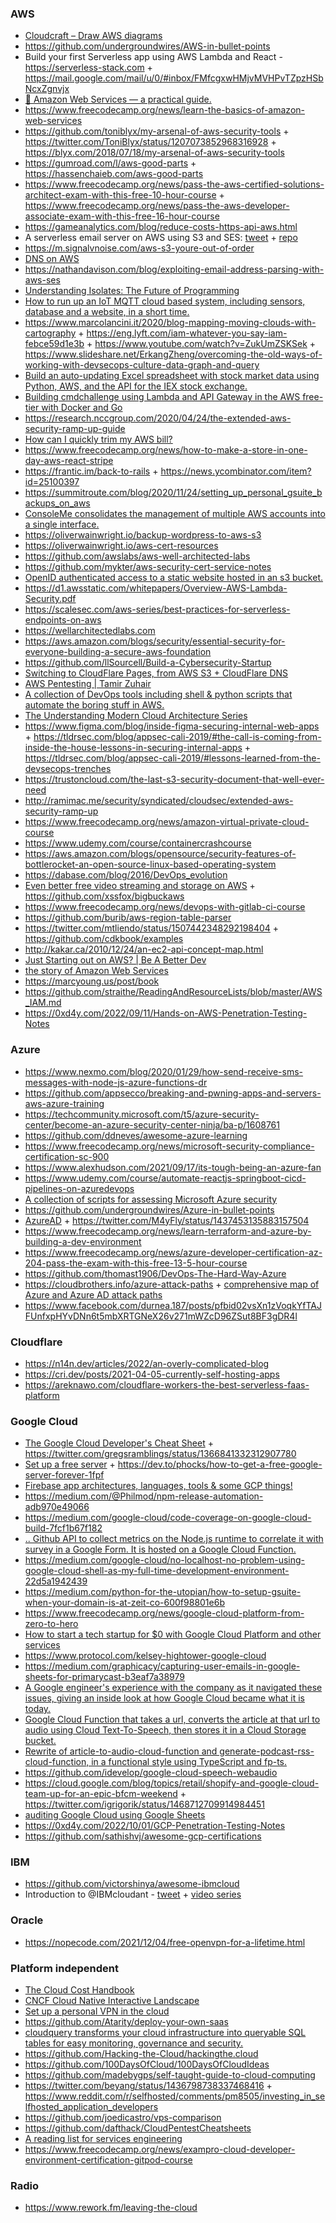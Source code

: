 ### AWS

- [Cloudcraft – Draw AWS diagrams](https://cloudcraft.co)
- https://github.com/undergroundwires/AWS-in-bullet-points
- Build your first Serverless app using AWS Lambda and React - https://serverless-stack.com + https://mail.google.com/mail/u/0/#inbox/FMfcgxwHMjvMVHPvTZpzHSbNcxZgnvjx
- [📙 Amazon Web Services — a practical guide.](https://github.com/open-guides/og-aws)
- https://www.freecodecamp.org/news/learn-the-basics-of-amazon-web-services
- https://github.com/toniblyx/my-arsenal-of-aws-security-tools + https://twitter.com/ToniBlyx/status/1207073852968316928 + https://blyx.com/2018/07/18/my-arsenal-of-aws-security-tools
- https://gumroad.com/l/aws-good-parts + https://hassenchaieb.com/aws-good-parts
- https://www.freecodecamp.org/news/pass-the-aws-certified-solutions-architect-exam-with-this-free-10-hour-course + https://www.freecodecamp.org/news/pass-the-aws-developer-associate-exam-with-this-free-16-hour-course
- https://gameanalytics.com/blog/reduce-costs-https-api-aws.html
- A serverless email server on AWS using S3 and SES: [tweet](https://twitter.com/brianleroux/status/1214236551032393731) + [repo](https://github.com/0x4447/0x4447_product_s3_email)
- https://m.signalvnoise.com/aws-s3-youre-out-of-order
- [DNS on AWS](https://twitter.com/brianleroux/status/1218252704348172288)
- https://nathandavison.com/blog/exploiting-email-address-parsing-with-aws-ses
- [Understanding Isolates: The Future of Programming](https://twitter.com/eastdakota/status/1224555855493746688)
- [How to run up an IoT MQTT cloud based system, including sensors, database and a website, in a short time.](https://www.hackster.io/claudiuivan1/mqtt-broker-for-real-time-data-db28d4)
- https://www.marcolancini.it/2020/blog-mapping-moving-clouds-with-cartography + https://eng.lyft.com/iam-whatever-you-say-iam-febce59d1e3b + https://www.youtube.com/watch?v=ZukUmZSKSek + https://www.slideshare.net/ErkangZheng/overcoming-the-old-ways-of-working-with-devsecops-culture-data-graph-and-query
- [Build an auto-updating Excel spreadsheet with stock market data using Python, AWS, and the API for the IEX stock exchange.](https://www.freecodecamp.org/news/auto-updating-excel-python-aws)
- [Building cmdchallenge using Lambda and API Gateway in the AWS free-tier with Docker and Go](https://www.jarv.org/building-cmdchallenge.html)
- https://research.nccgroup.com/2020/04/24/the-extended-aws-security-ramp-up-guide
- [How can I quickly trim my AWS bill?](https://news.ycombinator.com/item?id=23798347)
- https://www.freecodecamp.org/news/how-to-make-a-store-in-one-day-aws-react-stripe
- https://frantic.im/back-to-rails + https://news.ycombinator.com/item?id=25100397
- https://summitroute.com/blog/2020/11/24/setting_up_personal_gsuite_backups_on_aws
- [ConsoleMe consolidates the management of multiple AWS accounts into a single interface.](https://github.com/Netflix/consoleme)
- https://oliverwainwright.io/backup-wordpress-to-aws-s3
- https://oliverwainwright.io/aws-cert-resources
- https://github.com/awslabs/aws-well-architected-labs
- https://github.com/mykter/aws-security-cert-service-notes
- [OpenID authenticated access to a static website hosted in an s3 bucket.](https://github.com/wolfeidau/website-openid-proxy)
- https://d1.awsstatic.com/whitepapers/Overview-AWS-Lambda-Security.pdf
- https://scalesec.com/aws-series/best-practices-for-serverless-endpoints-on-aws
- https://wellarchitectedlabs.com
- https://aws.amazon.com/blogs/security/essential-security-for-everyone-building-a-secure-aws-foundation
- https://github.com/llSourcell/Build-a-Cybersecurity-Startup
- [Switching to CloudFlare Pages, from AWS S3 + CloudFlare DNS](https://cri.dev/posts/2021-04-13-switching-to-cloudflare-pages-first-impressions-review)
- [AWS Pentesting | Tamir Zuhair](https://www.youtube.com/playlist?list=PLbT8rDUmot22PkfO-zJNKOwiE1dSkmGDP)
- [A collection of DevOps tools including shell & python scripts that automate the boring stuff in AWS.](https://github.com/dannysteenman/aws-toolbox)
- [The Understanding Modern Cloud Architecture Series](https://www.youtube.com/playlist?list=PLesRB-DxZa8Zj9fNuvPwdL7-M39Ncrou0)
- https://www.figma.com/blog/inside-figma-securing-internal-web-apps + https://tldrsec.com/blog/appsec-cali-2019/#the-call-is-coming-from-inside-the-house-lessons-in-securing-internal-apps + https://tldrsec.com/blog/appsec-cali-2019/#lessons-learned-from-the-devsecops-trenches
- https://trustoncloud.com/the-last-s3-security-document-that-well-ever-need
- http://ramimac.me/security/syndicated/cloudsec/extended-aws-security-ramp-up
- https://www.freecodecamp.org/news/amazon-virtual-private-cloud-course
- https://www.udemy.com/course/containercrashcourse
- https://aws.amazon.com/blogs/opensource/security-features-of-bottlerocket-an-open-source-linux-based-operating-system
- https://dabase.com/blog/2016/DevOps_evolution
- [Even better free video streaming and storage on AWS](https://sprocketfox.io/xssfox/2020/03/05/bigbuckopsworks) + https://github.com/xssfox/bigbuckaws
- https://www.freecodecamp.org/news/devops-with-gitlab-ci-course
- https://github.com/burib/aws-region-table-parser
- https://twitter.com/mtliendo/status/1507442348292198404 + https://github.com/cdkbook/examples
- http://kakar.ca/2010/12/24/an-ec2-api-concept-map.html
- [Just Starting out on AWS? | Be A Better Dev](https://www.youtube.com/playlist?list=PL9nWRykSBSFgKbZAX_96t6GUeqf3YSZsx)
- [the story of Amazon Web Services](https://podcasts.apple.com/us/podcast/acquired/id1050462261?i=1000578485843&ck_subscriber_id=1697730854)
- https://marcyoung.us/post/book
- https://github.com/straithe/ReadingAndResourceLists/blob/master/AWS_IAM.md
- https://0xd4y.com/2022/09/11/Hands-on-AWS-Penetration-Testing-Notes

### Azure

- https://www.nexmo.com/blog/2020/01/29/how-send-receive-sms-messages-with-node-js-azure-functions-dr
- https://github.com/appsecco/breaking-and-pwning-apps-and-servers-aws-azure-training
- https://techcommunity.microsoft.com/t5/azure-security-center/become-an-azure-security-center-ninja/ba-p/1608761
- https://github.com/ddneves/awesome-azure-learning
- https://www.freecodecamp.org/news/microsoft-security-compliance-certification-sc-900
- https://www.alexhudson.com/2021/09/17/its-tough-being-an-azure-fan
- https://www.udemy.com/course/automate-reactjs-springboot-cicd-pipelines-on-azuredevops
- [A collection of scripts for assessing Microsoft Azure security](https://github.com/NetSPI/MicroBurst)
- https://github.com/undergroundwires/Azure-in-bullet-points
- [AzureAD](https://twitter.com/msft_hiker/status/1516163983421624320) + https://twitter.com/M4yFly/status/1437453135883157504
- https://www.freecodecamp.org/news/learn-terraform-and-azure-by-building-a-dev-environment
- https://www.freecodecamp.org/news/azure-developer-certification-az-204-pass-the-exam-with-this-free-13-5-hour-course
- https://github.com/thomast1906/DevOps-The-Hard-Way-Azure
- https://cloudbrothers.info/azure-attack-paths + [comprehensive map of Azure and Azure AD attack paths](https://twitter.com/fabian_bader/status/1506330870038372361)
- https://www.facebook.com/durnea.187/posts/pfbid02vsXn1zVoqkYfTAJFUnfxpHYvDNn6t5mbXRTGNeX26v271mWZcD96ZSut8BF3gDR4l

### Cloudflare

- https://n14n.dev/articles/2022/an-overly-complicated-blog
- https://cri.dev/posts/2021-04-05-currently-self-hosting-apps
- https://areknawo.com/cloudflare-workers-the-best-serverless-faas-platform

### Google Cloud

- [The Google Cloud Developer's Cheat Sheet](https://github.com/gregsramblings/google-cloud-4-words) + https://twitter.com/gregsramblings/status/1366841332312907780
- [Set up a free server](https://twitter.com/s0md3v/status/1212115426697547777) + https://dev.to/phocks/how-to-get-a-free-google-server-forever-1fpf
- [Firebase app architectures, languages, tools & some GCP things! ](https://github.com/jthegedus/firebase-gcp-examples)
- https://medium.com/@Philmod/npm-release-automation-adb970e49066
- https://medium.com/google-cloud/code-coverage-on-google-cloud-build-7fcf1b67f182
- [.. Github API to collect metrics on the Node.js runtime to correlate it with survey in a Google Form. It is hosted on a Google Cloud Function.](https://github.com/asrivas/work-less-do-more)
- https://medium.com/google-cloud/no-localhost-no-problem-using-google-cloud-shell-as-my-full-time-development-environment-22d5a1942439
- https://medium.com/python-for-the-utopian/how-to-setup-gsuite-when-your-domain-is-at-zeit-co-600f98801e6b
- https://www.freecodecamp.org/news/google-cloud-platform-from-zero-to-hero
- [How to start a tech startup for \$0 with Google Cloud Platform and other services](https://geshan.com.np/blog/2020/10/start-tech-startup)
- https://www.protocol.com/kelsey-hightower-google-cloud
- https://medium.com/graphicacy/capturing-user-emails-in-google-sheets-for-primarycast-b3eaf7a38979
- [A Google engineer's experience with the company as it navigated these issues, giving an inside look at how Google Cloud became what it is today.](https://twitter.com/MohapatraHemant/status/1343969802080030720)
- [Google Cloud Function that takes a url, converts the article at that url to audio using Cloud Text-To-Speech, then stores it in a Cloud Storage bucket.](https://github.com/malob/article-to-audio-cloud-function)
- [Rewrite of article-to-audio-cloud-function and generate-podcast-rss-cloud-function, in a functional style using TypeScript and fp-ts.](https://github.com/malob/serverless-tts-podcast)
- https://github.com/idevelop/google-cloud-speech-webaudio
- https://cloud.google.com/blog/topics/retail/shopify-and-google-cloud-team-up-for-an-epic-bfcm-weekend + https://twitter.com/igrigorik/status/1468712709914984451
- [auditing Google Cloud using Google Sheets](https://github.com/somethingnew2-0/SimpleCSPM)
- https://0xd4y.com/2022/10/01/GCP-Penetration-Testing-Notes
- https://github.com/sathishvj/awesome-gcp-certifications

### IBM

- https://github.com/victorshinya/awesome-ibmcloud
- Introduction to @IBMcloudant - [tweet](https://twitter.com/glynn_bird/status/1248217903276732419) + [video series](https://www.youtube.com/playlist?list=PLJa_sXrJUZb-Y4Q_5y3yPC8m5RxS5q-_J)

### Oracle

- https://nopecode.com/2021/12/04/free-openvpn-for-a-lifetime.html


### Platform independent

- [The Cloud Cost Handbook](https://github.com/vantage-sh/handbook)
- [CNCF Cloud Native Interactive Landscape](https://landscape.cncf.io)
- [Set up a personal VPN in the cloud](https://github.com/trailofbits/algo)
- https://github.com/Atarity/deploy-your-own-saas
- [cloudquery transforms your cloud infrastructure into queryable SQL tables for easy monitoring, governance and security.](https://github.com/cloudquery/cloudquery)
- https://github.com/Hacking-the-Cloud/hackingthe.cloud
- https://github.com/100DaysOfCloud/100DaysOfCloudIdeas
- https://github.com/madebygps/self-taught-guide-to-cloud-computing
- https://twitter.com/beyang/status/1436798738337468416 + https://www.reddit.com/r/selfhosted/comments/pm8505/investing_in_selfhosted_application_developers
- https://github.com/joedicastro/vps-comparison
- https://github.com/dafthack/CloudPentestCheatsheets
- [A reading list for services engineering](https://github.com/mmcgrana/services-engineering)
- https://www.freecodecamp.org/news/exampro-cloud-developer-environment-certification-gitpod-course

### Radio 

- https://www.rework.fm/leaving-the-cloud

